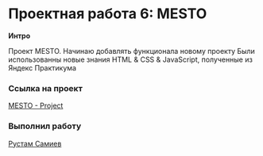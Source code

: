 # Проектная работа 6: MESTO

**Интро**

Проект MESTO.
Начинаю добавлять функционала новому проекту
Были использованны новые знания HTML & CSS & JavaScript, полученные из Яндекс Практикума

### Ссылка на проект
[MESTO - Project](https://hellorustam.github.io/mesto/index.html)


### Выполнил работу 
[Рустам Самиев](https://www.instagram.com/rustam.fox)